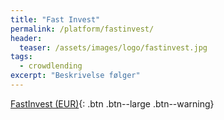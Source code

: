 ```yaml
---
title: "Fast Invest"
permalink: /platform/fastinvest/
header:
  teaser: /assets/images/logo/fastinvest.jpg
tags:
  - crowdlending
excerpt: "Beskrivelse følger"
---
```


[FastInvest (EUR)](/go/fastinvest/){: .btn .btn--large .btn--warning}
